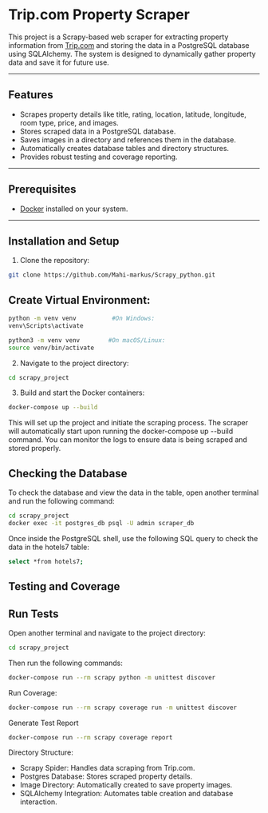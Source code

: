 # Trip.com Property Scraper

This project is a Scrapy-based web scraper for extracting property information from [Trip.com](https://uk.trip.com/hotels/?locale=en-GB&curr=GBP) and storing the data in a PostgreSQL database using SQLAlchemy. The system is designed to dynamically gather property data and save it for future use.

---

## Features

- Scrapes property details like title, rating, location, latitude, longitude, room type, price, and images.
- Stores scraped data in a PostgreSQL database.
- Saves images in a directory and references them in the database.
- Automatically creates database tables and directory structures.
- Provides robust testing and coverage reporting.

---

## Prerequisites

- [Docker](https://www.docker.com/) installed on your system.

---

## Installation and Setup

1. Clone the repository:

```bash
git clone https://github.com/Mahi-markus/Scrapy_python.git

```

## Create Virtual Environment:

```bash
python -m venv venv          #On Windows:
venv\Scripts\activate
```

```bash
python3 -m venv venv        #On macOS/Linux:
source venv/bin/activate

```


2. Navigate to the project directory:

```bash
cd scrapy_project
```

3. Build and start the Docker containers:

```bash
docker-compose up --build
```

This will set up the project and initiate the scraping process.
The scraper will automatically start upon running the docker-compose up --build command. You can monitor the logs to ensure data is being scraped and stored properly.

## Checking the Database

To check the database and view the data in the table, open another terminal and run the following command:

```bash
cd scrapy_project
docker exec -it postgres_db psql -U admin scraper_db
```

Once inside the PostgreSQL shell, use the following SQL query to check the data in the hotels7 table:

```bash
select *from hotels7;
```

## Testing and Coverage

## Run Tests

Open another terminal and navigate to the project directory:

```bash
cd scrapy_project
```

Then run the following commands:

```bash
docker-compose run --rm scrapy python -m unittest discover
```

Run Coverage:

```bash
docker-compose run --rm scrapy coverage run -m unittest discover
```

Generate Test Report

```bash
docker-compose run --rm scrapy coverage report
```

Directory Structure:

- Scrapy Spider: Handles data scraping from Trip.com.
- Postgres Database: Stores scraped property details.
- Image Directory: Automatically created to save property images.
- SQLAlchemy Integration: Automates table creation and database interaction.
